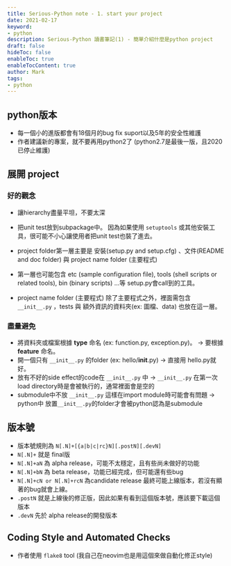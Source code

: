 ```yaml
---
title: Serious-Python note - 1. start your project
date: 2021-02-17
keyword:
- python
description: Serious-Python 讀書筆記(1) - 簡單介紹什麼是python project
draft: false
hideToc: false
enableToc: true
enableTocContent: true
author: Mark
tags:
- python
---
```


## python版本
- 每一個小的進版都會有18個月的bug fix suport以及5年的安全性維護
- 作者建議新的專案，就不要再用python2了 (python2.7是最後一版，且2020已停止維護)

## 展開 project
### 好的觀念
- 讓hierarchy盡量平坦，不要太深
- 把unit test放到subpackage中。 因為如果使用 `setuptools` 或其他安裝工具，很可能不小心讓使用者把unit test也裝了進去。
- project folder第一層主要是 安裝(setup.py and setup.cfg) 、文件(README and doc folder) 與 project name folder (主要程式)

- 第一層也可能包含 etc (sample configuration file), tools (shell scripts or related tools), bin (binary scripts) ...等 setup.py會call到的工具。

- project name folder (主要程式) 除了主要程式之外，裡面需包含 `__init__.py` ，tests 與 額外資訊的資料夾(ex: 圖檔、data) 也放在這一層。

### 盡量避免
- 將資料夾或檔案根據 **type** 命名 (ex: function.py, exception.py)。 -> 要根據**feature** 命名。
- 開一個只有 `__init__.py` 的folder (ex: hello/__init__.py) -> 直接用 hello.py就好。
- 放有不好的side effect的code在 `__init__.py` 中 -> `__init__.py` 在第一次load directory時是會被執行的，通常裡面會是空的
- submodule中不放 `__init__.py` 這樣在import module時可能會有問題 -> python中 放置`__init__.py`的folder才會被python認為是submodule

## 版本號
- 版本號規則為 `N[.N]+[{a|b|c|rc}N][.postN][.devN]`
- `N[.N]+` 就是 final版
- `N[.N]+aN` 為 alpha release，可能不太穩定，且有些尚未做好的功能
- `N[.N]+bN` 為 beta release，功能已經完成，但可能還有些bug
- `N[.N]+cN or N[.N]+rcN` 為candidate release 最終可能上線版本，若沒有顯著的bug就會上線。
- `.postN` 就是上線後的修正版，因此如果有看到這個版本號，應該要下載這個版本
- `.devN` 先於 alpha release的開發版本

## Coding Style and Automated Checks
- 作者使用 `flake8` tool (我自己在neovim也是用這個來做自動化修正style)